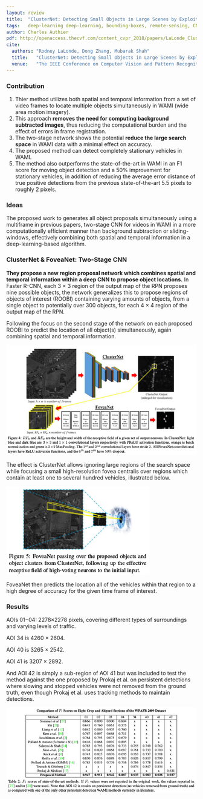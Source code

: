 ```yaml
---
layout: review
title:  "ClusterNet: Detecting Small Objects in Large Scenes by Exploiting Spatio-Temporal Information"
tags:   deep-learning deep-learning, bounding-boxes, remote-sensing, CNN
author: Charles Authier
pdf: http://openaccess.thecvf.com/content_cvpr_2018/papers/LaLonde_ClusterNet_Detecting_Small_CVPR_2018_paper.pdf
cite:
  authors: "Rodney LaLonde, Dong Zhang, Mubarak Shah"
  title:   "ClusterNet: Detecting Small Objects in Large Scenes by Exploiting Spatio-Temporal Information"
  venue:   "The IEEE Conference on Computer Vision and Pattern Recognition (CVPR, June 2018) "
---
```


### Contribution

1. Thier method utilizes both spatial and temporal information from a set of video frames to locate multiple objects simultaneously in WAMI (wide area motion imagery).
2. This approach **removes the need for computing background subtracted images**, thus reducing the computational burden and the effect of errors in frame registration.
3. The two-stage network shows the potential **reduce the large search space** in WAMI data with a minimal effect on accuracy.
4. The proposed method can detect completely stationary vehicles in WAMI.
5. The method also outperforms the state-of-the-art in WAMI in an F1 score for moving object detection and a 50% improvement for stationary vehicles, in addition of reducing the average error distance of true positive detections from the previous state-of-the-art 5.5 pixels to roughly 2 pixels.

### Ideas

The proposed work to generates all object proposals simultaneously using a multiframe in previous papers, two-stage CNN for videos in WAMI in a more computationally efficient manner than background subtraction or sliding-windows, effectively combining both spatial and temporal information in a deep-learning-based algorithm.

### ClusterNet & FoveaNet: Two-Stage CNN

**They propose a new region proposal network which combines spatial and temporal information within a deep CNN to propose object locations.**
In Faster R-CNN, each 3 × 3 region of the output map of the RPN proposes nine possible objects, the network generalizes this to propose regions of objects of interest (ROOBI) containing varying amounts of objects, from a single object to potentially over 300 objects, for each 4 × 4 region of the output map of the RPN.

Following the focus on the second stage of the network on each proposed ROOBI to predict the location of all object(s) simultaneously, again combining spatial and temporal information.

![](/article/images/ClusterNet/clusternet_network.png)

The effect is ClusterNet allows ignoring large regions of the search space while focusing a small high-resolution fovea centralis over regions which contain at least one to several hundred vehicles, illustrated below.

![](/article/images/ClusterNet/clusternet_feova.png)

FoveaNet then predicts the location all of the vehicles within that region to a high degree of accuracy for the given time frame of interest.

### Results

AOIs 01−04: 2278×2278 pixels, covering different types of surroundings and varying levels of traffic.

AOI 34 is 4260 × 2604.

AOI 40 is 3265 × 2542.

AOI 41 is 3207 × 2892.

And AOI 42 is simply a sub-region of AOI 41 but was included to test the method against the one proposed by Prokaj et al. on persistent detections where slowing and stopped vehicles were not removed from the ground truth, even though Prokaj et al. uses tracking methods to maintain detections.

![](/article/images/ClusterNet/clusternet_table.png)
